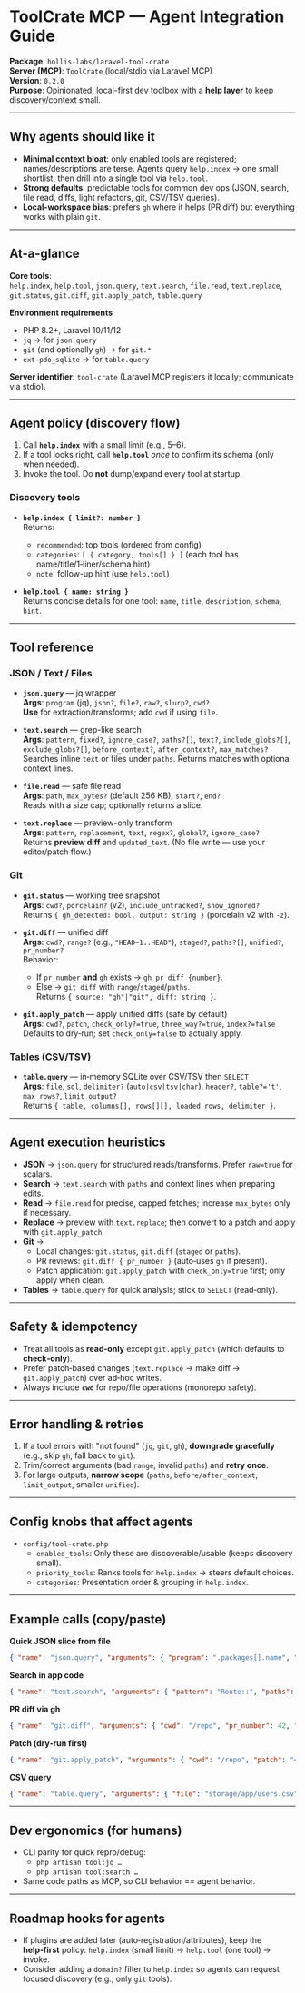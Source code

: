 # ToolCrate MCP — Agent Integration Guide

**Package**: `hollis-labs/laravel-tool-crate`  
**Server (MCP)**: `ToolCrate` (local/stdio via Laravel MCP)  
**Version**: `0.2.0`  
**Purpose**: Opinionated, local-first dev toolbox with a **help layer** to keep discovery/context small.

---

## Why agents should like it
- **Minimal context bloat**: only enabled tools are registered; names/descriptions are terse. Agents query `help.index` → one small shortlist, then drill into a single tool via `help.tool`.
- **Strong defaults**: predictable tools for common dev ops (JSON, search, file read, diffs, light refactors, git, CSV/TSV queries).
- **Local-workspace bias**: prefers `gh` where it helps (PR diff) but everything works with plain `git`.

---

## At-a-glance
**Core tools**:  
`help.index`, `help.tool`, `json.query`, `text.search`, `file.read`, `text.replace`, `git.status`, `git.diff`, `git.apply_patch`, `table.query`

**Environment requirements**
- PHP 8.2+, Laravel 10/11/12
- `jq` → for `json.query`
- `git` (and optionally `gh`) → for `git.*`
- `ext-pdo_sqlite` → for `table.query`

**Server identifier**: `tool-crate` (Laravel MCP registers it locally; communicate via stdio).

---

## Agent policy (discovery flow)
1. Call **`help.index`** with a small limit (e.g., 5–6).
2. If a tool looks right, call **`help.tool`** *once* to confirm its schema (only when needed).
3. Invoke the tool. Do **not** dump/expand every tool at startup.

### Discovery tools
- **`help.index { limit?: number }`**  
  Returns:
  - `recommended`: top tools (ordered from config)  
  - `categories`: `[ { category, tools[] } ]` (each tool has name/title/1‑liner/schema hint)  
  - `note`: follow-up hint (use `help.tool`)

- **`help.tool { name: string }`**  
  Returns concise details for one tool: `name`, `title`, `description`, `schema`, `hint`.

---

## Tool reference

### JSON / Text / Files
- **`json.query`** — jq wrapper  
  **Args**: `program` (jq), `json?`, `file?`, `raw?`, `slurp?`, `cwd?`  
  **Use** for extraction/transforms; add `cwd` if using `file`.

- **`text.search`** — grep-like search  
  **Args**: `pattern`, `fixed?`, `ignore_case?`, `paths?[]`, `text?`, `include_globs?[]`, `exclude_globs?[]`, `before_context?`, `after_context?`, `max_matches?`  
  Searches inline `text` or files under `paths`. Returns matches with optional context lines.

- **`file.read`** — safe file read  
  **Args**: `path`, `max_bytes?` (default 256 KB), `start?`, `end?`  
  Reads with a size cap; optionally returns a slice.

- **`text.replace`** — preview-only transform  
  **Args**: `pattern`, `replacement`, `text`, `regex?`, `global?`, `ignore_case?`  
  Returns **preview diff** and `updated_text`. (No file write — use your editor/patch flow.)

### Git
- **`git.status`** — working tree snapshot  
  **Args**: `cwd?`, `porcelain?` (v2), `include_untracked?`, `show_ignored?`  
  Returns `{ gh_detected: bool, output: string }` (porcelain v2 with `-z`).

- **`git.diff`** — unified diff  
  **Args**: `cwd?`, `range?` (e.g., `"HEAD~1..HEAD"`), `staged?`, `paths?[]`, `unified?`, `pr_number?`  
  Behavior:
  - If `pr_number` **and** `gh` exists → `gh pr diff {number}`.
  - Else → `git diff` with `range`/`staged`/`paths`.  
  Returns `{ source: "gh"|"git", diff: string }`.

- **`git.apply_patch`** — apply unified diffs (safe by default)  
  **Args**: `cwd?`, `patch`, `check_only?=true`, `three_way?=true`, `index?=false`  
  Defaults to dry‑run; set `check_only=false` to actually apply.

### Tables (CSV/TSV)
- **`table.query`** — in‑memory SQLite over CSV/TSV then `SELECT`  
  **Args**: `file`, `sql`, `delimiter?` (`auto|csv|tsv|char`), `header?`, `table?='t'`, `max_rows?`, `limit_output?`  
  Returns `{ table, columns[], rows[][], loaded_rows, delimiter }`.

---

## Agent execution heuristics
- **JSON** → `json.query` for structured reads/transforms. Prefer `raw=true` for scalars.
- **Search** → `text.search` with `paths` and context lines when preparing edits.
- **Read** → `file.read` for precise, capped fetches; increase `max_bytes` only if necessary.
- **Replace** → preview with `text.replace`; then convert to a patch and apply with `git.apply_patch`.
- **Git** →
  - Local changes: `git.status`, `git.diff` (`staged` or `paths`).
  - PR reviews: `git.diff { pr_number }` (auto‑uses `gh` if present).
  - Patch application: `git.apply_patch` with `check_only=true` first; only apply when clean.
- **Tables** → `table.query` for quick analysis; stick to `SELECT` (read‑only).

---

## Safety & idempotency
- Treat all tools as **read‑only** except `git.apply_patch` (which defaults to **check‑only**).
- Prefer patch‑based changes (`text.replace` → make diff → `git.apply_patch`) over ad‑hoc writes.
- Always include **`cwd`** for repo/file operations (monorepo safety).

---

## Error handling & retries
1. If a tool errors with "not found" (`jq`, `git`, `gh`), **downgrade gracefully** (e.g., skip `gh`, fall back to `git`).
2. Trim/correct arguments (bad `range`, invalid `paths`) and **retry once**.
3. For large outputs, **narrow scope** (`paths`, `before/after_context`, `limit_output`, smaller `unified`).

---

## Config knobs that affect agents
- `config/tool-crate.php`
  - `enabled_tools`: Only these are discoverable/usable (keeps discovery small).
  - `priority_tools`: Ranks tools for `help.index` → steers default choices.
  - `categories`: Presentation order & grouping in `help.index`.

---

## Example calls (copy/paste)

**Quick JSON slice from file**
```json
{ "name": "json.query", "arguments": { "program": ".packages[].name", "file": "composer.lock", "raw": true } }
```

**Search in app code**
```json
{ "name": "text.search", "arguments": { "pattern": "Route::", "paths": ["app","routes"], "ignore_case": true, "before_context": 1, "after_context": 1 } }
```

**PR diff via gh**
```json
{ "name": "git.diff", "arguments": { "cwd": "/repo", "pr_number": 42, "unified": 3 } }
```

**Patch (dry‑run first)**
```json
{ "name": "git.apply_patch", "arguments": { "cwd": "/repo", "patch": "<unified diff>", "check_only": true } }
```

**CSV query**
```json
{ "name": "table.query", "arguments": { "file": "storage/app/users.csv", "sql": "select name, count(*) c from t group by name order by c desc limit 20" } }
```

---

## Dev ergonomics (for humans)
- CLI parity for quick repro/debug:
  - `php artisan tool:jq …`
  - `php artisan tool:search …`
- Same code paths as MCP, so CLI behavior == agent behavior.

---

## Roadmap hooks for agents
- If plugins are added later (auto‑registration/attributes), keep the **help‑first** policy:
  `help.index` (small limit) → `help.tool` (one tool) → invoke.
- Consider adding a `domain?` filter to `help.index` so agents can request focused discovery (e.g., only `git` tools).

